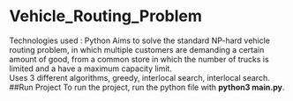 # Vehicle_Routing_Problem
Technologies used : Python
Aims to solve the standard NP-hard vehicle routing problem, in which multiple customers are demanding a certain amount of
good, from a common store in which the number of trucks is limited and a have a maximum capacity limit.
<br />
Uses 3 different algorithms, greedy, interlocal search, interlocal search.
<br/>
##Run Project 
To run the project, run the python file with **python3 main.py**.
